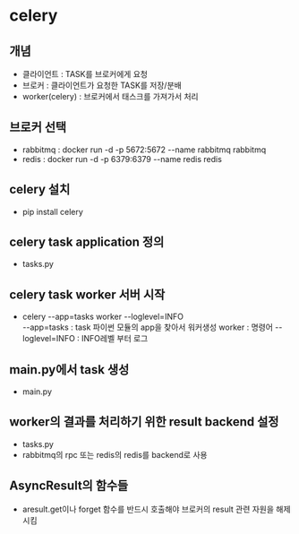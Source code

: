# celery

## 개념
* 클라이언트 : TASK를 브로커에게 요청
* 브로커 : 클라이언트가 요청한 TASK를 저장/분배
* worker(celery) : 브로커에서 태스크를 가져가서 처리

## 브로커 선택
* rabbitmq : docker run -d -p 5672:5672 --name rabbitmq rabbitmq
* redis : docker run -d -p 6379:6379 --name redis redis 

## celery 설치
* pip install celery

## celery task application 정의
* tasks.py 

## celery task worker 서버 시작
* celery --app=tasks worker --loglevel=INFO  
  --app=tasks : task 파이썬 모듈의 app을 찾아서 워커생성
  worker : 명령어
  --loglevel=INFO : INFO레벨 부터 로그

## main.py에서 task 생성
* main.py

## worker의 결과를 처리하기 위한 result backend 설정
* tasks.py
* rabbitmq의 rpc 또는 redis의 redis를 backend로 사용

## AsyncResult의 함수들
* aresult.get이나 forget 함수를 반드시 호출해야 브로커의 result 관련 자원을 해제시킴 
